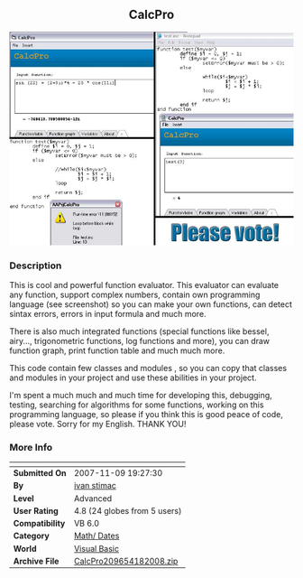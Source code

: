 ﻿<div align="center">

## CalcPro

<img src="PIC2008181311112498.jpg">
</div>

### Description

This is cool and powerful function evaluator. This evaluator can evaluate any function, support complex numbers, contain own programming language (see screenshot) so you can make your own functions, can detect sintax errors, errors in input formula and much more.

There is also much integrated functions (special functions like bessel, airy..., trigonometric functions, log functions and more), you can draw function graph, print function table and much much more.

This code contain few classes and modules , so you can copy that classes and modules in your project and use these abilities in your project.

I'm spent a much much and much time for developing this, debugging, testing, searching for algorithms for some functions, working on this programming language, so please if you think this is good peace of code, please vote. Sorry for my English. THANK YOU!
 
### More Info
 


<span>             |<span>
---                |---
**Submitted On**   |2007-11-09 19:27:30
**By**             |[ivan stimac](https://github.com/Planet-Source-Code/PSCIndex/blob/master/ByAuthor/ivan-stimac.md)
**Level**          |Advanced
**User Rating**    |4.8 (24 globes from 5 users)
**Compatibility**  |VB 6\.0
**Category**       |[Math/ Dates](https://github.com/Planet-Source-Code/PSCIndex/blob/master/ByCategory/math-dates__1-37.md)
**World**          |[Visual Basic](https://github.com/Planet-Source-Code/PSCIndex/blob/master/ByWorld/visual-basic.md)
**Archive File**   |[CalcPro209654182008\.zip](https://github.com/Planet-Source-Code/ivan-stimac-calcpro__1-69882/archive/master.zip)








